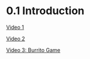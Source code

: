 # 0.1 Introduction

[Video 1](https://clemson-canvas.kaf.kaltura.com/browseandembed/index/media-redirect/entryid/1_8hyc58ho/showDescription/false/showTitle/false/showTags/false/showDuration/false/showOwner/false/showUploadDate/false/playerSize/608x402/playerSkin/48899082/thumbEmbed//autoPlay//startTime//endTime/)

[Video 2](https://clemson.instructure.com/courses/250574/modules/items/4582865)

[Video 3: Burrito Game](https://clemson-canvas.kaf.kaltura.com/browseandembed/index/media-redirect/entryid/1_8hyc58ho/showDescription/false/showTitle/false/showTags/false/showDuration/false/showOwner/false/showUploadDate/false/playerSize/608x402/playerSkin/48899082/thumbEmbed//autoPlay//startTime//endTime/)